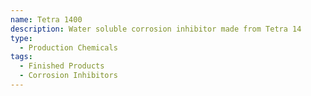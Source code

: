 ```yaml
---
name: Tetra 1400
description: Water soluble corrosion inhibitor made from Tetra 14
type:
  - Production Chemicals
tags:
  - Finished Products
  - Corrosion Inhibitors
---
```

